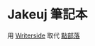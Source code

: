 # Jakeuj 筆記本

用 [Writerside](https://www.jetbrains.com/writerside/) 取代 [點部落](https://www.dotblogs.com.tw/jakeuj/)